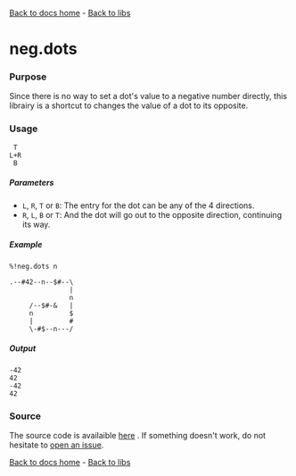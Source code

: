 [Back to docs home](../index.md) - [Back to libs](index.md#simple-operations-on-dots)
# neg.dots

### Purpose
Since there is no way to set a dot's value to a negative number directly, this librairy is a shortcut to changes the value of a dot to its opposite.

### Usage
    
     T
    L+R
     B

##### Parameters
- `L`, `R`, `T` or `B`: The entry for the dot can be any of the 4 directions.
- `R`, `L`, `B` or `T`: And the dot will go out to the opposite direction, continuing its way.

##### Example

    %!neg.dots n

    .--#42--n--$#--\
                   |
                   n
         /--$#-&   |
         n         $
         |         #
         \-#$--n---/

##### Output

    -42
    42
    -42
    42

### Source 
The source code is availaible [here](https://github.com/ddorn/asciidots/blob/master/libs/neg.dots)
. If something doesn't work, do not hesitate to [open an issue](https://github.com/ddorn/asciidots/issues/new?title=Bug%20in%20neg%20librairy:%20).

[Back to docs home](../index.md) - [Back to libs](index.md#simple-operations-on-dots)
